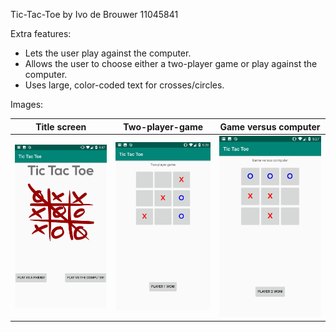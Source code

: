 Tic-Tac-Toe by Ivo de Brouwer 11045841

Extra features:
- Lets the user play against the computer.
- Allows the user to choose either a two-player game or play against the computer.
- Uses large, color-coded text for crosses/circles.

Images:

Title screen                 | Two-player-game              | Game versus computer        
:---------------------------:|:----------------------------:|:----------------------------:|
![](TicTacToe1.jpg)          | ![](TicTacToe2.jpg)          | ![](TicTacToe3.jpg)          |

